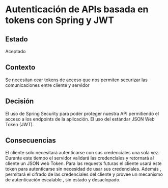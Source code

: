 # Autenticación de APIs basada en tokens con Spring y JWT

## Estado

Aceptado

## Contexto

Se necesitan cear tokens de acceso que nos permiten securizar las comunicaciones entre cliente y servidor

## Decisión

El uso  de Spring Security para poder proteger nuestra API permitiendo el acceso a los endpoints de la aplicación.
El uso del estándar JSON Web Token (JWT).

## Consecuencias

El cliente solo necesitará autenticarse con sus credenciales una sola vez. Durante este tiempo el servidor validará las credenciales y retornará al cliente un JSON web Token. Para las requests futuras el cliente usará este token para autenticarse sin necesidad de usar sus credenciales. Además , permitará el cifrado de las credenciales del cliente y provee un mecanismo de autenticación escalable , sin estado y desaclopado.


